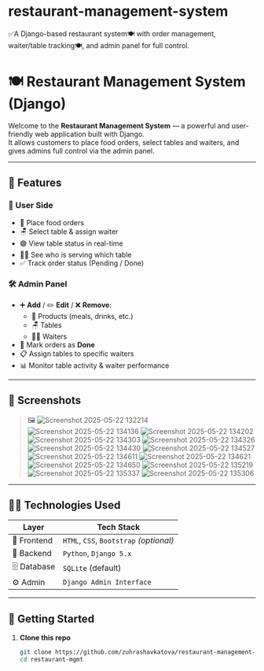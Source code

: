 # restaurant-management-system
✅A Django-based restaurant system🍽 with order management, waiter/table tracking🍽, and admin panel for full control.



# 🍽️ Restaurant Management System (Django)

Welcome to the **Restaurant Management System** — a powerful and user-friendly web application built with Django.  
It allows customers to place food orders, select tables and waiters, and gives admins full control via the admin panel.  

---

## 🔧 Features

### 👥 User Side
- 🛒 Place food orders
- 🪑 Select table & assign waiter
- 🟢 View table status in real-time
- 🧑‍🍳 See who is serving which table
- ✅ Track order status (Pending / Done)

### 🛠️ Admin Panel
- ➕ **Add** / ✏️ **Edit** / ❌ **Remove**:
  - 🍔 Products (meals, drinks, etc.)
  - 🪑 Tables
  - 🧑‍🍳 Waiters
- 📌 Mark orders as **Done**
- 📋 Assign tables to specific waiters
- 📊 Monitor table activity & waiter performance

---

## 📸 Screenshots

> 🖼️
> ![Screenshot 2025-05-22 132214](https://github.com/user-attachments/assets/7b30b326-f4dd-47fb-abd8-ef994a2ebead)
> ![Screenshot 2025-05-22 134136](https://github.com/user-attachments/assets/75abd394-da4e-47fa-b407-d87032959d9a)
> ![Screenshot 2025-05-22 134202](https://github.com/user-attachments/assets/0b0e3c9e-4fca-4af7-9333-4fbc7542abc8)
> ![Screenshot 2025-05-22 134303](https://github.com/user-attachments/assets/6c97271a-e1d6-4a45-80e8-875729d06433)
> ![Screenshot 2025-05-22 134326](https://github.com/user-attachments/assets/4a7c1f34-7de2-4549-8964-28abb54a4f5f)
> ![Screenshot 2025-05-22 134430](https://github.com/user-attachments/assets/87d84907-a670-4e18-a901-afec588734fb)
> ![Screenshot 2025-05-22 134527](https://github.com/user-attachments/assets/bc04f923-d7e4-42e9-b91a-2f12939ba92a)
> ![Screenshot 2025-05-22 134611](https://github.com/user-attachments/assets/0cd00c53-e899-4f58-b1e5-f577aec4e7bc)
> ![Screenshot 2025-05-22 134621](https://github.com/user-attachments/assets/8a0a5403-65b4-4a26-b505-be49f31f4f82)
> ![Screenshot 2025-05-22 134650](https://github.com/user-attachments/assets/057113bb-db8b-4064-88c8-12634d0d4727)
> ![Screenshot 2025-05-22 135219](https://github.com/user-attachments/assets/2d3eb5d3-e3f0-4789-96cb-1c1cfbb524e2)
> ![Screenshot 2025-05-22 135337](https://github.com/user-attachments/assets/171214f6-a97c-4327-b044-dee80c636096)
> ![Screenshot 2025-05-22 135306](https://github.com/user-attachments/assets/6a98ff58-ed81-4af0-8c7a-ae8c1357b0c7)


---

## 🧑‍💻 Technologies Used

| Layer       | Tech Stack                  |
|-------------|-----------------------------|
| 🎨 Frontend | `HTML`, `CSS`, `Bootstrap` *(optional)* |
| 🧠 Backend  | `Python`, `Django 5.x`       |
| 🗄️ Database | `SQLite` (default) |
| ⚙️ Admin    | `Django Admin Interface`     |

---

## 🚀 Getting Started

1. **Clone this repo**
   ```bash
   git clone https://github.com/zuhrashavkatova/restaurant-management-system.git
   cd restaurant-mgmt
